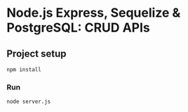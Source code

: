 # Node.js Express, Sequelize & PostgreSQL: CRUD  APIs

## Project setup
```
npm install
```

### Run
```
node server.js
```

